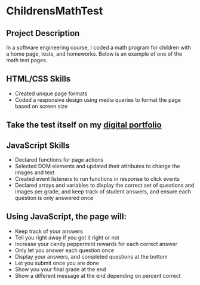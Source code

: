 # ChildrensMathTest

<!DOCTYPE html>
<html lang="en" data-color-mode="auto" data-light-theme="light" data-dark-theme="dark">

<body>
    <h2>Project Description</h2>
    <p>In a software engineering course, I coded a math program for children with a home page, tests, and homeworks. Below is an example of one of the math test pages.</p>
    <h2>HTML/CSS Skills</h2>
        <ul>
          <li>Created unique page formats</li>
          <li>Coded a responsive design using media queries to format the page based on screen size</li>
        </ul>
  <h2>Take the test itself on my <a target="_blank" href="https://www.k-rubio.com/js_html_css.html">digital portfolio</a></h2>
    <h2>JavaScript Skills</h2>
                <ul>
                  <li>Declared functions for page actions</li>
                  <li>Selected DOM elements and updated their attributes to change the images and text</li>
                  <li>Created event listeners to run functions in response to click events</li>
                  <li>Declared arrays and variables to display the correct set of questions and images per grade, and keep track of student answers, and ensure each question is only answered once</li>
                </ul>
        <h2>Using JavaScript, the page will:</h2>
        <ul>
          <li>Keep track of your answers</li>
          <li>Tell you right away if you got it right or not</li>
          <li>Increase your candy peppermint rewards for each correct answer</li>
          <li>Only let you answer each question once</li>
          <li>Display your answers, and completed questions at the bottom</li>
          <li>Let you submit once you are done</li>
          <li>Show you your final grade at the end</li>
          <li>Show a different message at the end depending on percent correct</li>
        </ul>
</body>
</html>
